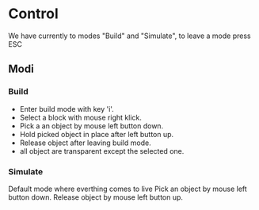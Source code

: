 # Control
We have currently to modes "Build" and "Simulate", to leave a mode press ESC

## Modi
### Build
* Enter build mode with key 'i'.
* Select a block with mouse right klick.
* Pick a an object by mouse left button down. 
* Hold picked object in place after left button up.
* Release object after leaving build mode.
* all object are transparent except the selected one.

### Simulate
Default mode where everthing comes to live
Pick an object by mouse left button down.
Release object by mouse left button up.

